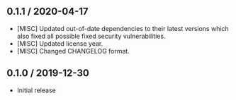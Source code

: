 ## 0.1.1 / 2020-04-17
- [MISC] Updated out-of-date dependencies to their latest versions which also fixed all possible fixed security vulnerabilities.
- [MISC] Updated license year.
- [MISC] Changed CHANGELOG format.

## 0.1.0 / 2019-12-30
- Initial release